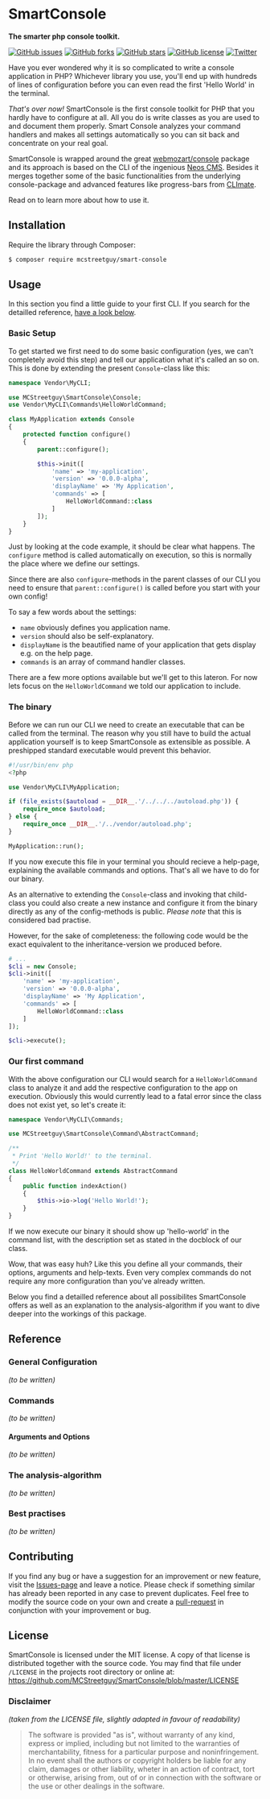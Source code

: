 # SmartConsole
**The smarter php console toolkit.**

[![GitHub issues](https://img.shields.io/github/issues/MCStreetguy/SmartConsole.svg)](https://github.com/MCStreetguy/SmartConsole/issues)
[![GitHub forks](https://img.shields.io/github/forks/MCStreetguy/SmartConsole.svg)](https://github.com/MCStreetguy/SmartConsole/network)
[![GitHub stars](https://img.shields.io/github/stars/MCStreetguy/SmartConsole.svg)](https://github.com/MCStreetguy/SmartConsole/stargazers)
[![GitHub license](https://img.shields.io/github/license/MCStreetguy/SmartConsole.svg)](https://github.com/MCStreetguy/SmartConsole/blob/master/LICENSE)
[![Twitter](https://img.shields.io/twitter/url/https/github.com/MCStreetguy/SmartConsole.svg?style=social)](https://twitter.com/intent/tweet?text=Wow:&url=https%3A%2F%2Fgithub.com%2FMCStreetguy%2FSmartConsole)

Have you ever wondered why it is so complicated to write a console application in PHP?
Whichever library you use, you'll end up with hundreds of lines of configuration before you can even read the first 'Hello World' in the terminal.

_That's over now!_ SmartConsole is the first console toolkit for PHP that you hardly have to configure at all.
All you do is write classes as you are used to and document them properly.
Smart Console analyzes your command handlers and makes all settings automatically so you can sit back and concentrate on your real goal.

SmartConsole is wrapped around the great [webmozart/console](https://github.com/webmozart/console) package and its approach is based on the CLI of the ingenious [Neos CMS](https://www.neos.io/).
Besides it merges together some of the basic functionalities from the underlying console-package and advanced features like progress-bars from [CLImate](https://climate.thephpleague.com/).

Read on to learn more about how to use it.

## Installation

Require the library through Composer:

``` bash
$ composer require mcstreetguy/smart-console
```

## Usage

In this section you find a little guide to your first CLI. If you search for the detailled reference, [have a look below](#reference).

### Basic Setup

To get started we first need to do some basic configuration (yes, we can't completely avoid this step) and tell our application what it's called an so on.
This is done by extending the present `Console`-class like this:

``` php
namespace Vendor\MyCLI;

use MCStreetguy\SmartConsole\Console;
use Vendor\MyCLI\Commands\HelloWorldCommand;

class MyApplication extends Console
{
    protected function configure()
    {
        parent::configure();

        $this->init([
            'name' => 'my-application',
            'version' => '0.0.0-alpha',
            'displayName' => 'My Application',
            'commands' => [
                HelloWorldCommand::class
            ]
        ]);
    }
}
```

Just by looking at the code example, it should be clear what happens.
The `configure` method is called automatically on execution, so this is normally the place where we define our settings.

Since there are also `configure`-methods in the parent classes of our CLI you need to ensure that `parent::configure()` is called before you start with your own config!

To say a few words about the settings:
- `name` obviously defines you application name.
- `version` should also be self-explanatory.
- `displayName` is the beautified name of your application that gets display e.g. on the help page.
- `commands` is an array of command handler classes.

There are a few more options available but we'll get to this lateron. For now lets focus on the `HelloWorldCommand` we told our application to include.

### The binary

Before we can run our CLI we need to create an executable that can be called from the terminal.
The reason why you still have to build the actual application yourself is to keep SmartConsole as extensible as possible. A preshipped standard executable would prevent this behavior.

``` php
#!/usr/bin/env php
<?php

use Vendor\MyCLI\MyApplication;

if (file_exists($autoload = __DIR__.'/../../../autoload.php')) {
    require_once $autoload;
} else {
    require_once __DIR__.'/../vendor/autoload.php';
}

MyApplication::run();

```

If you now execute this file in your terminal you should recieve a help-page, explaining the available commands and options.
That's all we have to do for our binary.

As an alternative to extending the `Console`-class and invoking that child-class you could also create a new instance and configure it from the binary directly as any of the config-methods is public. _Please note_ that this is considered bad practise.

However, for the sake of completeness: the following code would be the exact equivalent to the inheritance-version we produced before.

``` php
# ...
$cli = new Console;
$cli->init([
    'name' => 'my-application',
    'version' => '0.0.0-alpha',
    'displayName' => 'My Application',
    'commands' => [
        HelloWorldCommand::class
    ]
]);

$cli->execute();
```

### Our first command

With the above configuration our CLI would search for a `HelloWorldCommand` class to analyze it and add the respective configuration to the app on execution.
Obviously this would currently lead to a fatal error since the class does not exist yet, so let's create it:

``` php
namespace Vendor\MyCLI\Commands;

use MCStreetguy\SmartConsole\Command\AbstractCommand;

/**
 * Print 'Hello World!' to the terminal.
 */
class HelloWorldCommand extends AbstractCommand
{
    public function indexAction()
    {
        $this->io->log('Hello World!');
    }
}
```

If we now execute our binary it should show up 'hello-world' in the command list, with the description set as stated in the docblock of our class.

Wow, that was easy huh?
Like this you define all your commands, their options, arguments and help-texts. Even very complex commands do not require any more configuration than you've already written.

Below you find a detailled reference about all possibilites SmartConsole offers as well as an explanation to the analysis-algorithm if you want to dive deeper into the workings of this package.

## Reference

### General Configuration

_(to be written)_

### Commands

_(to be written)_

#### Arguments and Options

_(to be written)_

### The analysis-algorithm

_(to be written)_

### Best practises

_(to be written)_

## Contributing

If you find any bug or have a suggestion for an improvement or new feature, visit the [Issues-page](https://github.com/MCStreetguy/SmartConsole/issues) and leave a notice.
Please check if something similar has already been reported in any case to prevent duplicates.
Feel free to modify the source code on your own and create a [pull-request](https://github.com/MCStreetguy/SmartConsole/pulls) in conjunction with your improvement or bug.

## License

SmartConsole is licensed under the MIT license. A copy of that license is distributed together with the source code.
You may find that file under `/LICENSE` in the projects root directory or online at: https://github.com/MCStreetguy/SmartConsole/blob/master/LICENSE

### Disclaimer

_(taken from the LICENSE file, slightly adapted in favour of readability)_

> The software is provided "as is", without warranty of any kind, express or implied, including but not limited to the warranties of merchantability, fitness for a particular purpose and noninfringement. In no event shall the authors or copyright holders be liable for any claim, damages or other liability, wheter in an action of contract, tort or otherwise, arising from, out of or in connection with the software or the use or other dealings in the software.
